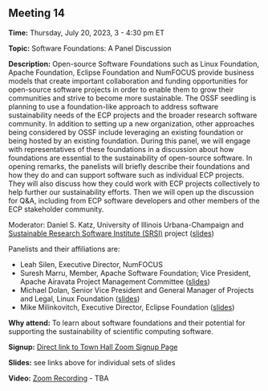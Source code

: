 ## Meeting 14

**Time:** Thursday, July 20, 2023, 3 - 4:30 pm ET

**Topic:** Software Foundations: A Panel Discussion

**Description:** Open-source Software Foundations such as Linux Foundation, Apache Foundation, Eclipse Foundation and NumFOCUS provide business models that create important collaboration and funding opportunities for open-source software projects in order to enable them to grow their communities and strive to become more sustainable. The OSSF seedling is planning to use a foundation-like approach to address software sustainability needs of the ECP projects and the broader research software community. In addition to setting up a new organization, other approaches being considered by OSSF include leveraging an existing foundation or being  hosted by an existing foundation. During this panel, we will engage with representatives of these foundations in a discussion about how foundations are essential to the sustainability of open-source software. In opening remarks, the panelists will briefly describe their foundations and how they do and can support software such as individual ECP projects. They will also discuss how they could work with ECP projects collectively to help further our sustainability efforts. Then we will open up the discussion for Q&A, including from ECP software developers and other members of the ECP stakeholder community.

Moderator: Daniel S. Katz, University of Illinois Urbana-Champaign and [Sustainable Research Software Institute (SRSI)](https://software4science.org) project ([slides](../files/LSSW-meeting14-0-intro.pdf))

Panelists and their affiliations are:

- Leah Silen, Executive Director, NumFOCUS
- Suresh Marru, Member, Apache Software Foundation; Vice President, Apache Airavata Project Management Committee ([slides](../files/LSSW-meeting14-2-apache.pdf))
- Michael Dolan, Senior Vice President and General Manager of Projects and Legal, Linux Foundation ([slides](../files/LSSW-meeting14-3-linux.pdf))
- Mike Milinkovitch, Executive Director, Eclipse Foundation  ([slides](../files/LSSW-meeting14-4-eclipse.pdf))

**Why attend:** To learn about software foundations and their potential for supporting the sustainability of scientific computing software.

**Signup:** [Direct link to Town Hall Zoom Signup Page](https://exascaleproject.zoomgov.com/meeting/register/vJItduGrqDMpEiSpPgjLeb3IgZsSkw-oZcQ)

**Slides:** see links above for individual sets of slides

**Video:** [Zoom Recording]() - TBA
